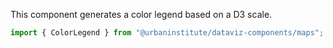 This component generates a color legend based on a D3 scale.

```js
import { ColorLegend } from "@urbaninstitute/dataviz-components/maps";
```
